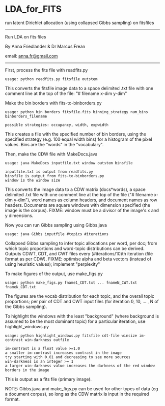 LDA_for_FITS
============

run latent Dirichlet allocation (using collapsed Gibbs sampling) on fitsfiles

*******************************************************************************
                                                                             
 Run LDA on fits files                                                       
                                                                             
 By Anna Friedlander & Dr Marcus Frean                                       
                                                                             
 email: anna.fr@gmail.com                                                    
                                                                             
*******************************************************************************

First, process the fits file with readfits.py

    usage: python readfits.py fitsfile outstem

This converts the fitsfile image data to a space delimited .txt file with one 
comment line at the top of the file: "# filename x-dim y-dim"


Make the bin borders with fits-to-binborders.py

    usage: python bin borders fitsfile.fits binning_strategy num_bins binborders_filename

    possible strategies: occupancy, width, expwidth

This creates a file with the specified number of bin borders, using the 
specified strategy (e.g. 100 equal width bins) for a histogram of the pixel 
values. Bins are the "words" in the "vocabulary".


Then, make the CDW file with MakeDocs.java

    usage: java MakeDocs inputfile.txt window outstem binsfile
    
    inputfile.txt is output from readfits.py
    binsfile is output from fits-to-binborders.py
    window is the window size

This converts the image data to a CDW matrix (docs*words), a space delimited
.txt file with one comment line at the top of the file ("# filename x-dim 
y-dim"), word names as column headers, and document names as row headers.
Documents are square windows with dimension specified (the image is the corpus).
FIXME: window must be a divisor of the image's x and y dimensions.


Now you can run Gibbs sampling using Gibbs.java

    usage: java Gibbs inputfile #topics #iterations

Collapsed Gibbs sampling to infer topic allocations per word, per doc; from which topic
proportions and word-topic distributions can be derived. Outputs CDWT, CDT, and
CWT files every (#iterations/10)th iteration (file format as per CDW).
FIXME: optimise alpha and beta vectors (instead of using heuristic values); 
implement "perplexity"


To make figures of the output, use make_figs.py

    usage: python make_figs.py fname1_CDT.txt ... fnameN_CWT.txt fnameN_CDT.txt

The figures are the vocab distribution for each topic, and the overall topic 
proportions; per pair of CDT and CWT input files (for iteration 0, 10, ... , N 
of the Gibbs sampling).


To highlight the windows with the least "background" (where background is 
assumed to be the most dominant topic) for a particular iteration, use
highlight_windows.py

    usage: python highlight_windows.py fitsfile cdt-file winsize im-contrast win-darkness outfile

    im-contrast is a float value >=1.0
    a smaller im-contrast increases contrast in the image
    try starting with 0.01 and decreasing to see more sources
    win-darkness is an integer >= 1
    a larger win-darkness value increases the darkness of the red window 
    borders in the image

This is output as a fits file (primary image).


NOTE: Gibbs.java and make_figs.py can be used for other types of data (eg a document 
corpus), so long as the CDW matrix is input in the required format.